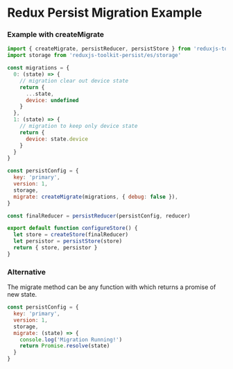 # Redux Persist Migration Example

### Example with createMigrate
```js
import { createMigrate, persistReducer, persistStore } from 'reduxjs-toolkit-persist'
import storage from 'reduxjs-toolkit-persist/es/storage'

const migrations = {
  0: (state) => {
    // migration clear out device state
    return {
      ...state,
      device: undefined   
    }
  },
  1: (state) => {
    // migration to keep only device state
    return {
      device: state.device
    }
  }
}

const persistConfig = {
  key: 'primary',
  version: 1,
  storage,
  migrate: createMigrate(migrations, { debug: false }),
}

const finalReducer = persistReducer(persistConfig, reducer)

export default function configureStore() {
  let store = createStore(finalReducer)
  let persistor = persistStore(store)
  return { store, persistor }
}
```

### Alternative
The migrate method can be any function with which returns a promise of new state. 
```js
const persistConfig = {
  key: 'primary',
  version: 1,
  storage,
  migrate: (state) => {
    console.log('Migration Running!')
    return Promise.resolve(state)
  }
}
